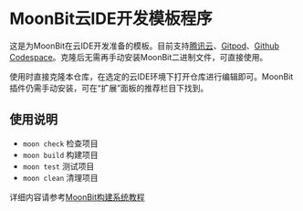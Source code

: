 # MoonBit云IDE开发模板程序

这是为MoonBit在云IDE开发准备的模板。目前支持[腾讯云](https://coding.net)、[Gitpod](https://gitpod.io)、[Github Codespace](https://github.dev)。克隆后无需再手动安装MoonBit二进制文件，可直接使用。

使用时直接克隆本仓库，在选定的云IDE环境下打开仓库进行编辑即可。MoonBit插件仍需手动安装，可在“扩展”面板的推荐栏目下找到。

## 使用说明

- `moon check` 检查项目
- `moon build` 构建项目
- `moon test` 测试项目
- `moon clean` 清理项目

详细内容请参考[MoonBit构建系统教程](https://www.moonbitlang.cn/docs/build-system-tutorial/)
